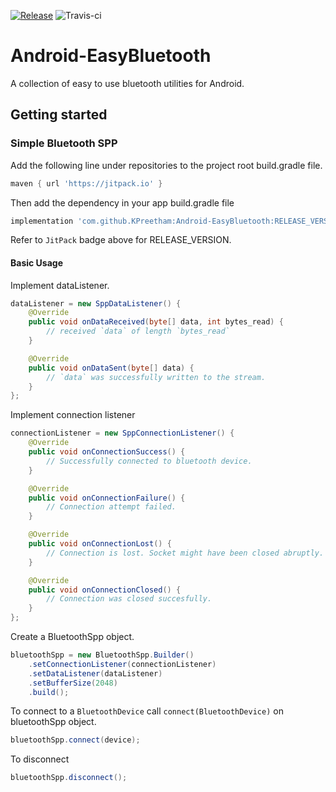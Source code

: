 [![Release](https://jitpack.io/v/KPreetham/Android-EasyBluetooth.svg)](https://jitpack.io/#KPreetham/Android-EasyBluetooth) ![Travis-ci](https://api.travis-ci.org/KPreetham/Android-EasyBluetooth.svg)

# Android-EasyBluetooth
A collection of easy to use bluetooth utilities for Android.


## Getting started

### Simple Bluetooth SPP
Add the following line under repositories to the project root build.gradle file.
```gradle
maven { url 'https://jitpack.io' }
```

Then add the dependency in your app build.gradle file
```gradle
implementation 'com.github.KPreetham:Android-EasyBluetooth:RELEASE_VERSION'
```

Refer to `JitPack` badge above for RELEASE_VERSION.

#### Basic Usage
Implement dataListener.
```java
dataListener = new SppDataListener() {
    @Override
    public void onDataReceived(byte[] data, int bytes_read) {
        // received `data` of length `bytes_read`
    }

    @Override
    public void onDataSent(byte[] data) {
        // `data` was successfully written to the stream.
    }
};
```

Implement connection listener
```java
connectionListener = new SppConnectionListener() {
    @Override
    public void onConnectionSuccess() {
        // Successfully connected to bluetooth device.
    }

    @Override
    public void onConnectionFailure() {
        // Connection attempt failed.
    }

    @Override
    public void onConnectionLost() {
        // Connection is lost. Socket might have been closed abruptly.
    }

    @Override
    public void onConnectionClosed() {
        // Connection was closed succesfully.
    }
};
```

Create a BluetoothSpp object.
```java
bluetoothSpp = new BluetoothSpp.Builder()
    .setConnectionListener(connectionListener)
    .setDataListener(dataListener)
    .setBufferSize(2048)
    .build();
```

To connect to a ```BluetoothDevice``` call ```connect(BluetoothDevice)``` on bluetoothSpp object.
```java
bluetoothSpp.connect(device);
```

To disconnect
```java
bluetoothSpp.disconnect();
```
